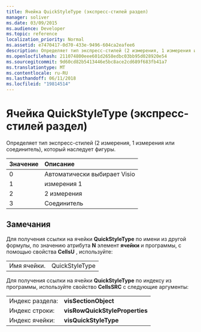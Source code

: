 ```yaml
---
title: Ячейка QuickStyleType (экспресс-стилей раздел)
manager: soliver
ms.date: 03/09/2015
ms.audience: Developer
ms.topic: reference
localization_priority: Normal
ms.assetid: e7470417-0d70-433e-9496-604ca2eafee6
description: Определяет тип экспресс-стилей (2 измерения, 1 измерения или соединитель), который наследует фигуры.
ms.openlocfilehash: 211074800eee601d2658edbc03bb95d028920e54
ms.sourcegitcommit: 9d60cd82b5413446e5bc8ace2cd689f683fb41a7
ms.translationtype: MT
ms.contentlocale: ru-RU
ms.lasthandoff: 06/11/2018
ms.locfileid: "19814514"
---
```

# <a name="quickstyletype-cell-quick-style-section"></a>Ячейка QuickStyleType (экспресс-стилей раздел)

Определяет тип экспресс-стилей (2 измерения, 1 измерения или соединитель), который наследует фигуры. 
  
|**Значение**|**Описание**|
|:-----|:-----|
|0  <br/> |Автоматически выбирает Visio  <br/> |
|1  <br/> |измерения 1  <br/> |
|2  <br/> |2 измерения  <br/> |
|3  <br/> |Соединитель  <br/> |
   
## <a name="remarks"></a>Замечания

Для получения ссылки на ячейки **QuickStyleType** по имени из другой формулы, по значению атрибута **N** элемент **ячейки** и программы, с помощью свойства **CellsU** , используйте: 
  
|||
|:-----|:-----|
| Имя ячейки.  <br/> | QuickStyleType  <br/> |
   
Для получения ссылки на ячейки **QuickStyleType** по индексу из программы, используйте свойство **CellsSRC** с следующие аргументы: 
  
|||
|:-----|:-----|
| Индекс раздела:  <br/> |**visSectionObject** <br/> |
| Индекс строки:  <br/> |**visRowQuickStyleProperties** <br/> |
| Индекс ячейки:  <br/> |**visQuickStyleType** <br/> |
   

